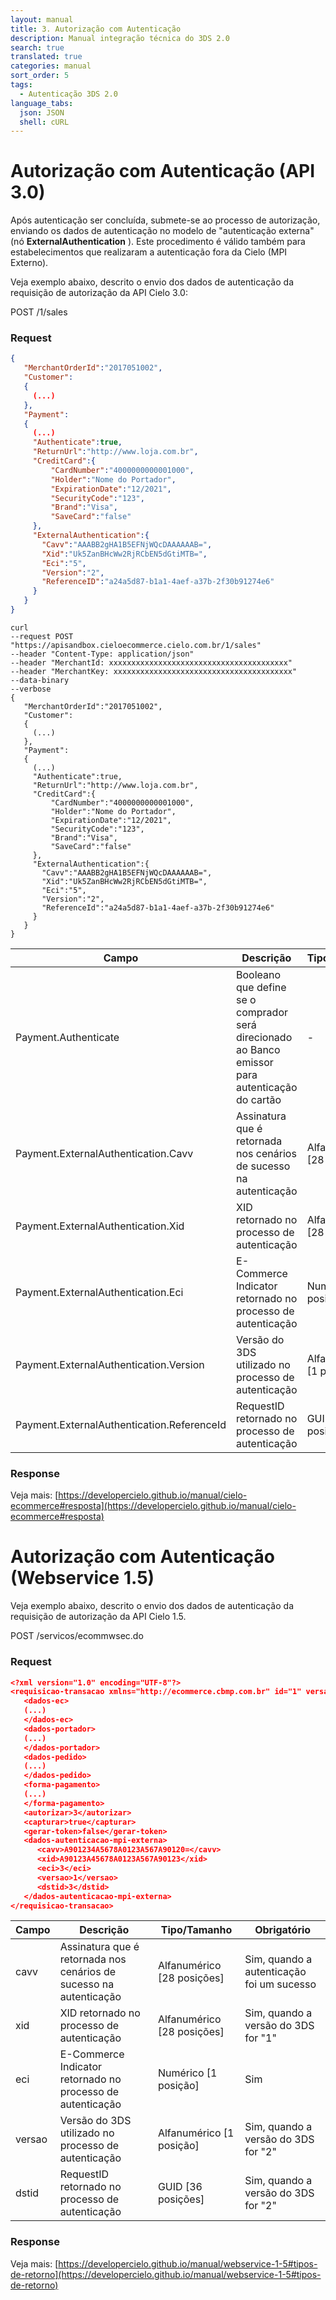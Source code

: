 ```yaml
---
layout: manual
title: 3. Autorização com Autenticação
description: Manual integração técnica do 3DS 2.0
search: true
translated: true
categories: manual
sort_order: 5
tags:
  - Autenticação 3DS 2.0
language_tabs:
  json: JSON
  shell: cURL
---
```


# Autorização com Autenticação (API 3.0)

Após autenticação ser concluída, submete-se ao processo de autorização, enviando os dados de autenticação no modelo de &quot;autenticação externa&quot; (nó **ExternalAuthentication** ).
Este procedimento é válido também para estabelecimentos que realizaram a autenticação fora da Cielo (MPI Externo).

Veja exemplo abaixo, descrito o envio dos dados de autenticação da requisição de autorização da API Cielo 3.0:

<aside class="request"><span class="method post">POST</span> <span class="endpoint">/1/sales</span></aside>

### Request

```json
{  
   "MerchantOrderId":"2017051002",
   "Customer":
   {  
     (...)
   },
   "Payment":
   {  
     (...)
     "Authenticate":true,
     "ReturnUrl":"http://www.loja.com.br",
     "CreditCard":{  
         "CardNumber":"4000000000001000",
         "Holder":"Nome do Portador",
         "ExpirationDate":"12/2021",
         "SecurityCode":"123",
         "Brand":"Visa",
         "SaveCard":"false"
     },
     "ExternalAuthentication":{
       "Cavv":"AAABB2gHA1B5EFNjWQcDAAAAAAB=",
       "Xid":"Uk5ZanBHcWw2RjRCbEN5dGtiMTB=",
       "Eci":"5",
       "Version":"2",
       "ReferenceID":"a24a5d87-b1a1-4aef-a37b-2f30b91274e6"
     }
   }
}
```

```shell
curl
--request POST "https://apisandbox.cieloecommerce.cielo.com.br/1/sales"
--header "Content-Type: application/json"
--header "MerchantId: xxxxxxxxxxxxxxxxxxxxxxxxxxxxxxxxxxxxxxxx"
--header "MerchantKey: xxxxxxxxxxxxxxxxxxxxxxxxxxxxxxxxxxxxxxxx"
--data-binary
--verbose
{  
   "MerchantOrderId":"2017051002",
   "Customer":
   {  
     (...)
   },
   "Payment":
   {  
     (...)
     "Authenticate":true,
     "ReturnUrl":"http://www.loja.com.br",
     "CreditCard":{  
         "CardNumber":"4000000000001000",
         "Holder":"Nome do Portador",
         "ExpirationDate":"12/2021",
         "SecurityCode":"123",
         "Brand":"Visa",
         "SaveCard":"false"
     },
     "ExternalAuthentication":{
       "Cavv":"AAABB2gHA1B5EFNjWQcDAAAAAAB=",
       "Xid":"Uk5ZanBHcWw2RjRCbEN5dGtiMTB=",
       "Eci":"5",
       "Version":"2",
       "ReferenceId":"a24a5d87-b1a1-4aef-a37b-2f30b91274e6"
     }
   }
}
```

| **Campo** | **Descrição** | **Tipo/Tamanho** | **Obrigatório** |
| --- | --- | --- | --- |
| Payment.Authenticate | Booleano que define se o comprador será direcionado ao Banco emissor para autenticação do cartão| - | Sim, para que a autenticação seja realizada é obrigatório enviar como true |
| Payment.ExternalAuthentication.Cavv | Assinatura que é retornada nos cenários de sucesso na autenticação | Alfanumérico [28 posições] | Sim, quando a autenticação foi um sucesso |
| Payment.ExternalAuthentication.Xid | XID retornado no processo de autenticação | Alfanumérico [28 posições] | Sim, quando a versão do 3DS for &quot;1&quot; |
| Payment.ExternalAuthentication.Eci | E-Commerce Indicator retornado no processo de autenticação | Numérico [1 posição] | Sim |
| Payment.ExternalAuthentication.Version | Versão do 3DS utilizado no processo de autenticação | Alfanumérico [1 posição] | Sim, quando a versão do 3DS for &quot;2&quot; |
| Payment.ExternalAuthentication.ReferenceId | RequestID retornado no processo de autenticação | GUID [36 posições] | Sim, quando a versão do 3DS for &quot;2&quot; |

### Response

Veja mais: [https://developercielo.github.io/manual/cielo-ecommerce#resposta](https://developercielo.github.io/manual/cielo-ecommerce#resposta)

# Autorização com Autenticação (Webservice 1.5)

Veja exemplo abaixo, descrito o envio dos dados de autenticação da requisição de autorização da API Cielo 1.5.

<aside class="request"><span class="method post">POST</span> <span class="endpoint">/servicos/ecommwsec.do</span></aside>

### Request

```json
<?xml version="1.0" encoding="UTF-8"?>
<requisicao-transacao xmlns="http://ecommerce.cbmp.com.br" id="1" versao="1.2.1">
   <dados-ec>
   (...)   
   </dados-ec>
   <dados-portador>
   (...)
   </dados-portador>
   <dados-pedido>
   (...)
   </dados-pedido>
   <forma-pagamento>
   (...)
   </forma-pagamento>
   <autorizar>3</autorizar>
   <capturar>true</capturar>
   <gerar-token>false</gerar-token>
   <dados-autenticacao-mpi-externa>
      <cavv>A901234A5678A0123A567A90120=</cavv>
      <xid>A90123A45678A0123A567A90123</xid>
      <eci>3</eci>
      <versao>1</versao>
      <dstid>3</dstid>
   </dados-autenticacao-mpi-externa>
</requisicao-transacao>
```

| **Campo** | **Descrição** | **Tipo/Tamanho** | **Obrigatório** |
| --- | --- | --- | --- |
| cavv | Assinatura que é retornada nos cenários de sucesso na autenticação | Alfanumérico [28 posições] | Sim, quando a autenticação foi um sucesso |
| xid | XID retornado no processo de autenticação | Alfanumérico [28 posições] | Sim, quando a versão do 3DS for &quot;1&quot; |
| eci | E-Commerce Indicator retornado no processo de autenticação | Numérico [1 posição] | Sim |
| versao | Versão do 3DS utilizado no processo de autenticação | Alfanumérico [1 posição] | Sim, quando a versão do 3DS for &quot;2&quot; |
| dstid | RequestID retornado no processo de autenticação | GUID [36 posições] | Sim, quando a versão do 3DS for &quot;2&quot; |

### Response

Veja mais: [https://developercielo.github.io/manual/webservice-1-5#tipos-de-retorno](https://developercielo.github.io/manual/webservice-1-5#tipos-de-retorno)
